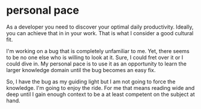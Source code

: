 # personal pace
As a developer you need to discover your optimal daily productivity. Ideally, you can achieve that in in your work. That is what I consider a good cultural fit. 

I'm working on a bug that is completely unfamiliar to me. Yet, there seems to be no one else who is willing to look at it. Sure, I could fret over it or I could dive in. My personal pace is to use it as an opportunity to learn the larger knowledge domain until the bug becomes an easy fix.

So, I have the bug as my guiding light but I am not going to force the knowledge. I'm going to enjoy the ride. For me that means reading wide and deep until I gain enough context to be a at least competent on the subject at hand.
